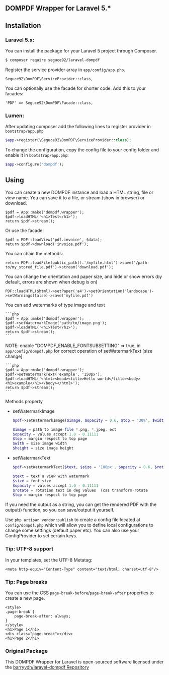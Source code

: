 ## DOMPDF Wrapper for Laravel 5.*

## Installation

### Laravel 5.x:
You can install the package for your Laravel 5 project through Composer.

```bash
$ composer require seguce92/laravel-dompdf
```

Register the service provider array in `app/config/app.php`.

    Seguce92\DomPDF\ServiceProvider::class,

You can optionally use the facade for shorter code. Add this to your facades:

    'PDF' => Seguce92\DomPDF\Facade::class,

### Lumen:

After updating composer add the following lines to register provider in `bootstrap/app.php`

  ```php
  $app->register(\Seguce92\DomPDF\ServiceProvider::class);
  ```

To change the configuration, copy the config file to your config folder and enable it in `bootstrap/app.php`:

  ```php
  $app->configure('dompdf');
  ```

## Using

You can create a new DOMPDF instance and load a HTML string, file or view name. You can save it to a file, or stream (show in browser) or download.

    $pdf = App::make('dompdf.wrapper');
    $pdf->loadHTML('<h1>Test</h1>');
    return $pdf->stream();

Or use the facade:

    $pdf = PDF::loadView('pdf.invoice', $data);
    return $pdf->download('invoice.pdf');

You can chain the methods:

    return PDF::loadFile(public_path().'/myfile.html')->save('/path-to/my_stored_file.pdf')->stream('download.pdf');

You can change the orientation and paper size, and hide or show errors (by default, errors are shown when debug is on)

    PDF::loadHTML($html)->setPaper('a4')->setOrientation('landscape')->setWarnings(false)->save('myfile.pdf')

You can add watermarks of type image and text

    ```php
    $pdf = App::make('dompdf.wrapper');
    $pdf->setWatermarkImage('path/to/image.png');
    $pdf->loadHTML('<h1>Test</h1>');
    return $pdf->stream();
    ```
NOTE: enable "DOMPDF_ENABLE_FONTSUBSETTING" => true, in `app/config/dompdf.php` for correct operation of setWatermarkText [size change]

    ```php
    $pdf = App::make('dompdf.wrapper');
    $pdf->setWatermarkText('example', '150px');
    $pdf->loadHTML('<html><head><title>Hello world</title><body><h1>example</h1></body></html>');
    return $pdf->stream();
    ```

Methods property
  - setWatermarkImage

    ```php
    $pdf->setWatermarkImage($image, $opacity = 0.6, $top = '30%', $width = '100%', $height = '100%');
    ```

    ```php
    $image = path to image file *.png, *.jpeg, ect
    $opacity = values accept 1.0 - 0.11111
    $top = margin respect to top page
    $with = size image width
    $height = size image height

  - setWatermarkText

    ```php
    $pdf->setWatermarkText($text, $size = '100px', $opacity = 0.6, $rotate = '10deg', $top = '30%')
    ```

    ```php
    $text = text a view with watermark
    $size = font size
    $opacity = values accept 1.0 - 0.11111
    $rotate = rotation text in deg values  (css transform-rotate
    $top = margin respect to top page
    ```

If you need the output as a string, you can get the rendered PDF with the output() function, so you can save/output it yourself.

Use `php artisan vendor:publish` to create a config file located at `config/dompdf.php` which will allow you to define local configurations to change some settings (default paper etc).
You can also use your ConfigProvider to set certain keys.

### Tip: UTF-8 support
In your templates, set the UTF-8 Metatag:

    <meta http-equiv="Content-Type" content="text/html; charset=utf-8"/>

### Tip: Page breaks
You can use the CSS `page-break-before`/`page-break-after` properties to create a new page.

    <style>
    .page-break {
        page-break-after: always;
    }
    </style>
    <h1>Page 1</h1>
    <div class="page-break"></div>
    <h1>Page 2</h1>

### Original Package
This DOMPDF Wrapper for Laravel is open-sourced software licensed under the [barryvdh/laravel-dompdf Repository](https://github.com/barryvdh/laravel-dompdf/)
